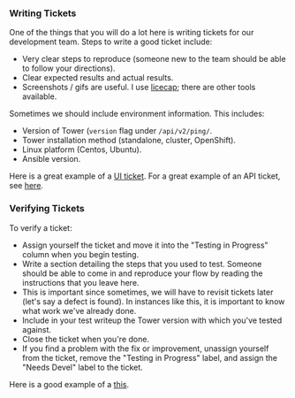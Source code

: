 ### Writing Tickets

One of the things that you will do a lot here is writing tickets for our development team. Steps to write a good ticket include:
* Very clear steps to reproduce (someone new to the team should be able to follow your directions).
* Clear expected results and actual results.
* Screenshots / gifs are useful. I use [licecap](https://www.cockos.com/licecap/); there are other tools available.

Sometimes we should include environment information. This includes:
* Version of Tower (`version` flag under `/api/v2/ping/`.
* Tower installation method (standalone, cluster, OpenShift).
* Linux platform (Centos, Ubuntu).
* Ansible version.

Here is a great example of a [UI ticket](https://github.com/ansible/tower/issues/1214). For a great example of an API ticket, see [here](https://github.com/ansible/tower/issues/1418).

### Verifying Tickets

To verify a ticket:
* Assign yourself the ticket and move it into the "Testing in Progress" column when you begin testing.
* Write a section detailing the steps that you used to test. Someone should be able to come in and reproduce your flow by reading the instructions that you leave here.
* This is important since sometimes, we will have to revisit tickets later (let's say a defect is found). In instances like this, it is important to know what work we've already done.
* Include in your test writeup the Tower version with which you've tested against.
* Close the ticket when you're done.
* If you find a problem with the fix or improvement, unassign yourself from the ticket, remove the "Testing in Progress" label, and assign the "Needs Devel" label to the ticket.

Here is a good example of a [this](https://github.com/ansible/ansible-tower/issues/5939#issuecomment-293631632).
